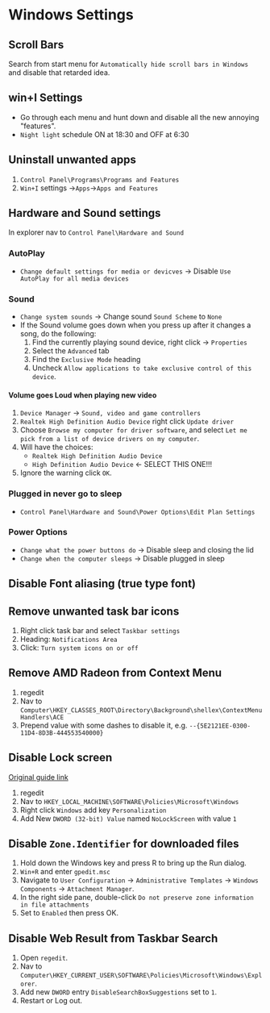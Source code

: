 # Windows Settings

## Scroll Bars

Search from start menu for `Automatically hide scroll bars in Windows` and disable
that retarded idea.

## win+I Settings

- Go through each menu and hunt down and disable all the new annoying "features".
- `Night light` schedule ON at 18:30 and OFF at 6:30

## Uninstall unwanted apps

1. `Control Panel\Programs\Programs and Features`
2. `Win+I` settings ->`Apps`->`Apps and Features`

## Hardware and Sound settings

In explorer nav to `Control Panel\Hardware and Sound`

### AutoPlay

- `Change default settings for media or devicves` -> Disable `Use AutoPlay
  for all media devices`

### Sound

- `Change system sounds` -> Change sound `Sound Scheme` to `None`
- If the Sound volume goes down when you press up after it changes a song, do
  the following:
  1. Find the currently playing sound device, right click &rarr; `Properties`
  2. Select the `Advanced` tab
  3. Find the `Exclusive Mode` heading
  4. Uncheck `Allow applications to take exclusive control of this device`.

#### Volume goes Loud when playing new video

1. `Device Manager` &rarr; `Sound, video and game controllers`
2. `Realtek High Definition Audio Device` right click `Update driver`
3. Choose `Browse my computer for driver software`, and select 
   `Let me pick from a list of device drivers on my computer`.
4. Will have the choices:
   - `Realtek High Definition Audio Device`
   - `High Definition Audio Device` &larr; SELECT THIS ONE!!!
5. Ignore the warning click `OK`.

### Plugged in never go to sleep

- `Control Panel\Hardware and Sound\Power Options\Edit Plan Settings`

### Power Options

- `Change what the power buttons do` -> Disable sleep and closing the lid
- `Change when the computer sleeps` -> Disable plugged in sleep

## Disable Font aliasing (true type font)

## Remove unwanted task bar icons

1. Right click task bar and select `Taskbar settings`
2. Heading: `Notifications Area`
3. Click:   `Turn system icons on or off`

## Remove AMD Radeon from Context Menu

1. regedit
2. Nav to `Computer\HKEY_CLASSES_ROOT\Directory\Background\shellex\ContextMenuHandlers\ACE`
3. Prepend value with some dashes to disable it, e.g. `--{5E2121EE-0300-11D4-8D3B-444553540000}`

## Disable Lock screen

[Original guide link](https://www.cnet.com/how-to/how-to-disable-the-windows-10-lock-screen/)

1. regedit
2. Nav to `HKEY_LOCAL_MACHINE\SOFTWARE\Policies\Microsoft\Windows`
3. Right click `Windows` add key `Personalization`
4. Add New `DWORD (32-bit) Value` named `NoLockScreen` with value `1`

## Disable `Zone.Identifier` for downloaded files

1. Hold down the Windows key and press R to bring up the Run dialog.
2. `Win+R` and enter `gpedit.msc`
3. Navigate to `User Configuration` -> `Administrative Templates` -> `Windows Components` -> `Attachment Manager`.
4. In the right side pane, double-click `Do not preserve zone information in file attachments`
5. Set to `Enabled` then press OK.

## Disable Web Result from Taskbar Search

1. Open `regedit`.
2. Nav to `Computer\HKEY_CURRENT_USER\SOFTWARE\Policies\Microsoft\Windows\Explorer`.
3. Add new `DWORD` entry `DisableSearchBoxSuggestions` set to `1`.
4. Restart or Log out.
